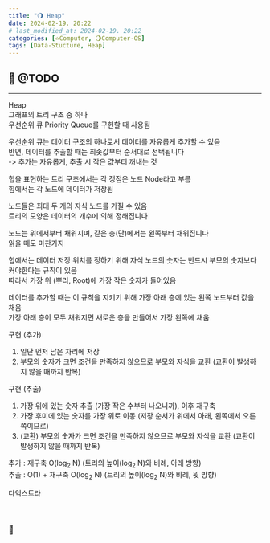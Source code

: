 ```yaml
---
title: "🌖 Heap"
date: 2024-02-19. 20:22
# last_modified_at: 2024-02-19. 20:22
categories: [⭐Computer, 🌖Computer-OS]
tags: [Data-Stucture, Heap]
---
```


## **💫 @TODO**

---

Heap  
그래프의 트리 구조 중 하나  
우선순위 큐 Priority Queue를 구현할 때 사용됨  

우선순위 큐는 데이터 구조의 하나로서 데이터를 자유롭게 추가할 수 있음  
반면, 데이터를 추출할 때는 최솟값부터 순서대로 선택됩니다  
-> 추가는 자유롭게, 추출 시 작은 값부터 꺼내는 것  

힙을 표현하는 트리 구조에서는 각 정점은 노드 Node라고 부름  
힘에서는 각 노드에 데이터가 저장됨  

노드들은 최대 두 개의 자식 노드를 가질 수 있음  
트리의 모양은 데이터의 개수에 의해 정해집니다  

노드는 위에서부터 채워지며, 같은 층(단)에서는 왼쪽부터 채워집니다  
읽을 때도 마찬가지  

힙에서는 데이터 저장 위치를 정하기 위해 자식 노드의 숫자는 반드시 부모의 숫자보다 커야한다는 규칙이 있음  
따라서 가장 위 (뿌리, Root)에 가장 작은 숫자가 들어있음  

데이터를 추가할 때는 이 규칙을 지키기 위해 가장 아래 층에 있는 왼쪽 노드부터 값을 채움  
가장 아래 층이 모두 채워지면 새로운 층을 만들어서 가장 왼쪽에 채움  

구현 (추가)  

1. 일단 먼저 남은 자리에 저장
2. 부모의 숫자가 크면 조건을 만족하지 않으므로 부모와 자식을 교환 (교환이 발생하지 않을 때까지 반복)

구현 (추출)  

1. 가장 위에 있는 숫자 추출 (가장 작은 수부터 나오니까), 이후 재구축
2. 가장 후미에 있는 숫자를 가장 위로 이동 (저장 순서가 위에서 아래, 왼쪽에서 오른쪽이므로)
3. (교환) 부모의 숫자가 크면 조건을 만족하지 않으므로 부모와 자식을 교환 (교환이 발생하지 않을 때까지 반복)

추가 : 재구축 O(log<sub>2</sub> N) (트리의 높이(log<sub>2</sub> N)와 비례, 아래 방향)  
추출 : O(1) + 재구축 O(log<sub>2</sub> N) (트리의 높이(log<sub>2</sub> N)와 비례, 윗 방향)  

다익스트라  

<br>

<!-- ---- ---- ---- ----  ---- ---- ---- ----  ---- ---- ---- ----  ---- ---- ---- ---- -->

### **🫧**

<br>

<!-- ---- ---- ---- ----  ---- ---- ---- ----  ---- ---- ---- ----  ---- ---- ---- ---- -->
